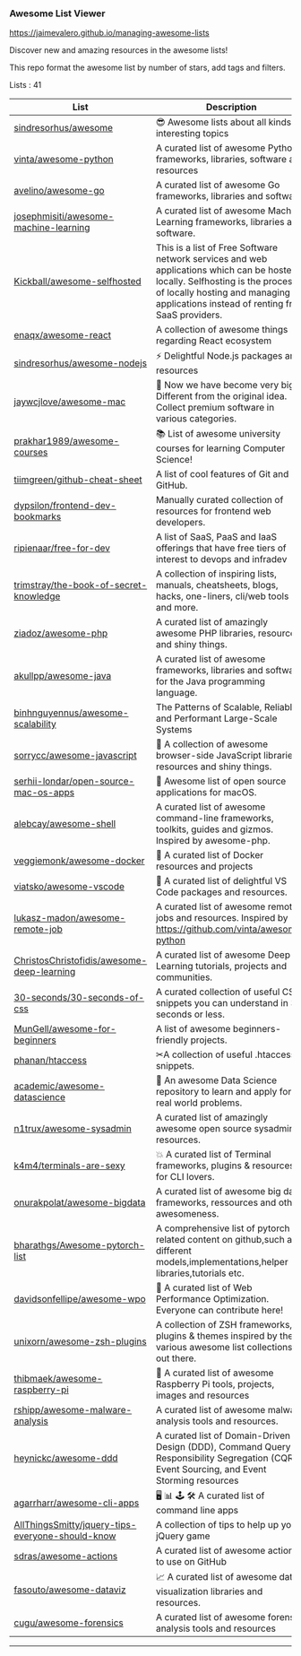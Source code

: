 
<h3>Awesome List Viewer</h3>

https://jaimevalero.github.io/managing-awesome-lists

Discover new and amazing resources in the awesome lists!

This repo format the awesome list by number of stars, add tags and filters.


Lists : 41


| List     | Description | Stars
| ------------- | ------------- | ------------- |
|[sindresorhus/awesome](http://htmlpreview.github.com/?https://github.com/jaimevalero/managing-awesome-lists/blob/master/var/awl-sindresorhus%40awesome.html)| 😎 Awesome lists about all kinds of interesting topics | 114270 |
|[vinta/awesome-python](http://htmlpreview.github.com/?https://github.com/jaimevalero/managing-awesome-lists/blob/master/var/awl-vinta%40awesome-python.html)| A curated list of awesome Python frameworks, libraries, software and resources | 71244 |
|[avelino/awesome-go](http://htmlpreview.github.com/?https://github.com/jaimevalero/managing-awesome-lists/blob/master/var/awl-avelino%40awesome-go.html)| A curated list of awesome Go frameworks, libraries and software | 46933 |
|[josephmisiti/awesome-machine-learning](http://htmlpreview.github.com/?https://github.com/jaimevalero/managing-awesome-lists/blob/master/var/awl-josephmisiti%40awesome-machine-learning.html)| A curated list of awesome Machine Learning frameworks, libraries and software. | 41340 |
|[Kickball/awesome-selfhosted](http://htmlpreview.github.com/?https://github.com/jaimevalero/managing-awesome-lists/blob/master/var/awl-Kickball%40awesome-selfhosted.html)| This is a list of Free Software network services and web applications which can be hosted locally. Selfhosting is the process of locally hosting and managing applications instead of renting from SaaS providers. | 34669 |
|[enaqx/awesome-react](http://htmlpreview.github.com/?https://github.com/jaimevalero/managing-awesome-lists/blob/master/var/awl-enaqx%40awesome-react.html)| A collection of awesome things regarding React ecosystem | 32923 |
|[sindresorhus/awesome-nodejs](http://htmlpreview.github.com/?https://github.com/jaimevalero/managing-awesome-lists/blob/master/var/awl-sindresorhus%40awesome-nodejs.html)| :zap: Delightful Node.js packages and resources | 32063 |
|[jaywcjlove/awesome-mac](http://htmlpreview.github.com/?https://github.com/jaimevalero/managing-awesome-lists/blob/master/var/awl-jaywcjlove%40awesome-mac.html)|  Now we have become very big, Different from the original idea. Collect premium software in various categories. | 30918 |
|[prakhar1989/awesome-courses](http://htmlpreview.github.com/?https://github.com/jaimevalero/managing-awesome-lists/blob/master/var/awl-prakhar1989%40awesome-courses.html)| :books: List of awesome university courses for learning Computer Science! | 30457 |
|[tiimgreen/github-cheat-sheet](http://htmlpreview.github.com/?https://github.com/jaimevalero/managing-awesome-lists/blob/master/var/awl-tiimgreen%40github-cheat-sheet.html)| A list of cool features of Git and GitHub. | 28714 |
|[dypsilon/frontend-dev-bookmarks](http://htmlpreview.github.com/?https://github.com/jaimevalero/managing-awesome-lists/blob/master/var/awl-dypsilon%40frontend-dev-bookmarks.html)| Manually curated collection of resources for frontend web developers. | 26216 |
|[ripienaar/free-for-dev](http://htmlpreview.github.com/?https://github.com/jaimevalero/managing-awesome-lists/blob/master/var/awl-ripienaar%40free-for-dev.html)| A list of SaaS, PaaS and IaaS offerings that have free tiers of interest to devops and infradev | 23420 |
|[trimstray/the-book-of-secret-knowledge](http://htmlpreview.github.com/?https://github.com/jaimevalero/managing-awesome-lists/blob/master/var/awl-trimstray%40the-book-of-secret-knowledge.html)| A collection of inspiring lists, manuals, cheatsheets, blogs, hacks, one-liners, cli/web tools and more. | 22100 |
|[ziadoz/awesome-php](http://htmlpreview.github.com/?https://github.com/jaimevalero/managing-awesome-lists/blob/master/var/awl-ziadoz%40awesome-php.html)| A curated list of amazingly awesome PHP libraries, resources and shiny things. | 21974 |
|[akullpp/awesome-java](http://htmlpreview.github.com/?https://github.com/jaimevalero/managing-awesome-lists/blob/master/var/awl-akullpp%40awesome-java.html)| A curated list of awesome frameworks, libraries and software for the Java programming language. | 21877 |
|[binhnguyennus/awesome-scalability](http://htmlpreview.github.com/?https://github.com/jaimevalero/managing-awesome-lists/blob/master/var/awl-binhnguyennus%40awesome-scalability.html)| The Patterns of Scalable, Reliable, and Performant Large-Scale Systems | 20954 |
|[sorrycc/awesome-javascript](http://htmlpreview.github.com/?https://github.com/jaimevalero/managing-awesome-lists/blob/master/var/awl-sorrycc%40awesome-javascript.html)| 🐢 A collection of awesome browser-side  JavaScript libraries, resources and shiny things. | 18370 |
|[serhii-londar/open-source-mac-os-apps](http://htmlpreview.github.com/?https://github.com/jaimevalero/managing-awesome-lists/blob/master/var/awl-serhii-londar%40open-source-mac-os-apps.html)| 🚀 Awesome list of open source applications for macOS. | 18006 |
|[alebcay/awesome-shell](http://htmlpreview.github.com/?https://github.com/jaimevalero/managing-awesome-lists/blob/master/var/awl-alebcay%40awesome-shell.html)| A curated list of awesome command-line frameworks, toolkits, guides and gizmos. Inspired by awesome-php. | 16832 |
|[veggiemonk/awesome-docker](http://htmlpreview.github.com/?https://github.com/jaimevalero/managing-awesome-lists/blob/master/var/awl-veggiemonk%40awesome-docker.html)| :whale: A curated list of Docker resources and projects | 15738 |
|[viatsko/awesome-vscode](http://htmlpreview.github.com/?https://github.com/jaimevalero/managing-awesome-lists/blob/master/var/awl-viatsko%40awesome-vscode.html)| 🎨 A curated list of delightful VS Code packages and resources. | 15548 |
|[lukasz-madon/awesome-remote-job](http://htmlpreview.github.com/?https://github.com/jaimevalero/managing-awesome-lists/blob/master/var/awl-lukasz-madon%40awesome-remote-job.html)| A curated list of awesome remote jobs and resources. Inspired by https://github.com/vinta/awesome-python | 14598 |
|[ChristosChristofidis/awesome-deep-learning](http://htmlpreview.github.com/?https://github.com/jaimevalero/managing-awesome-lists/blob/master/var/awl-ChristosChristofidis%40awesome-deep-learning.html)| A curated list of awesome Deep Learning tutorials, projects and communities. | 13430 |
|[30-seconds/30-seconds-of-css](http://htmlpreview.github.com/?https://github.com/jaimevalero/managing-awesome-lists/blob/master/var/awl-30-seconds%4030-seconds-of-css.html)| A curated collection of useful CSS snippets you can understand in 30 seconds or less. | 12774 |
|[MunGell/awesome-for-beginners](http://htmlpreview.github.com/?https://github.com/jaimevalero/managing-awesome-lists/blob/master/var/awl-MunGell%40awesome-for-beginners.html)| A list of awesome beginners-friendly projects. | 12103 |
|[phanan/htaccess](http://htmlpreview.github.com/?https://github.com/jaimevalero/managing-awesome-lists/blob/master/var/awl-phanan%40htaccess.html)| ✂A collection of useful .htaccess snippets. | 11012 |
|[academic/awesome-datascience](http://htmlpreview.github.com/?https://github.com/jaimevalero/managing-awesome-lists/blob/master/var/awl-academic%40awesome-datascience.html)| :memo: An awesome Data Science repository to learn and apply for real world problems. | 10259 |
|[n1trux/awesome-sysadmin](http://htmlpreview.github.com/?https://github.com/jaimevalero/managing-awesome-lists/blob/master/var/awl-n1trux%40awesome-sysadmin.html)| A curated list of amazingly awesome open source sysadmin resources. | 8523 |
|[k4m4/terminals-are-sexy](http://htmlpreview.github.com/?https://github.com/jaimevalero/managing-awesome-lists/blob/master/var/awl-k4m4%40terminals-are-sexy.html)| 💥 A curated list of Terminal frameworks, plugins & resources for CLI lovers. | 8231 |
|[onurakpolat/awesome-bigdata](http://htmlpreview.github.com/?https://github.com/jaimevalero/managing-awesome-lists/blob/master/var/awl-onurakpolat%40awesome-bigdata.html)| A curated list of awesome big data frameworks, ressources and other awesomeness. | 7804 |
|[bharathgs/Awesome-pytorch-list](http://htmlpreview.github.com/?https://github.com/jaimevalero/managing-awesome-lists/blob/master/var/awl-bharathgs%40Awesome-pytorch-list.html)| A comprehensive list of pytorch related content on github,such as different models,implementations,helper libraries,tutorials etc. | 7680 |
|[davidsonfellipe/awesome-wpo](http://htmlpreview.github.com/?https://github.com/jaimevalero/managing-awesome-lists/blob/master/var/awl-davidsonfellipe%40awesome-wpo.html)| :pencil: A curated list of Web Performance Optimization. Everyone can contribute here! | 6640 |
|[unixorn/awesome-zsh-plugins](http://htmlpreview.github.com/?https://github.com/jaimevalero/managing-awesome-lists/blob/master/var/awl-unixorn%40awesome-zsh-plugins.html)| A collection of ZSH frameworks, plugins & themes inspired by the various awesome list collections out there. | 6506 |
|[thibmaek/awesome-raspberry-pi](http://htmlpreview.github.com/?https://github.com/jaimevalero/managing-awesome-lists/blob/master/var/awl-thibmaek%40awesome-raspberry-pi.html)| 📝 A curated list of awesome Raspberry Pi tools, projects, images and resources | 5725 |
|[rshipp/awesome-malware-analysis](http://htmlpreview.github.com/?https://github.com/jaimevalero/managing-awesome-lists/blob/master/var/awl-rshipp%40awesome-malware-analysis.html)| A curated list of awesome malware analysis tools and resources. | 5092 |
|[heynickc/awesome-ddd](http://htmlpreview.github.com/?https://github.com/jaimevalero/managing-awesome-lists/blob/master/var/awl-heynickc%40awesome-ddd.html)| A curated list of Domain-Driven Design (DDD), Command Query Responsibility Segregation (CQRS), Event Sourcing, and Event Storming resources | 4514 |
|[agarrharr/awesome-cli-apps](http://htmlpreview.github.com/?https://github.com/jaimevalero/managing-awesome-lists/blob/master/var/awl-agarrharr%40awesome-cli-apps.html)| 🖥 📊 🕹 🛠 A curated list of command line apps | 4513 |
|[AllThingsSmitty/jquery-tips-everyone-should-know](http://htmlpreview.github.com/?https://github.com/jaimevalero/managing-awesome-lists/blob/master/var/awl-AllThingsSmitty%40jquery-tips-everyone-should-know.html)| A collection of tips to help up your jQuery game | 4109 |
|[sdras/awesome-actions](http://htmlpreview.github.com/?https://github.com/jaimevalero/managing-awesome-lists/blob/master/var/awl-sdras%40awesome-actions.html)| A curated list of awesome actions to use on GitHub | 3761 |
|[fasouto/awesome-dataviz](http://htmlpreview.github.com/?https://github.com/jaimevalero/managing-awesome-lists/blob/master/var/awl-fasouto%40awesome-dataviz.html)| :chart_with_upwards_trend:  A curated list of awesome data visualization libraries and resources. | 2203 |
|[cugu/awesome-forensics](http://htmlpreview.github.com/?https://github.com/jaimevalero/managing-awesome-lists/blob/master/var/awl-cugu%40awesome-forensics.html)| A curated list of awesome forensic analysis tools and resources | 764 |


----
